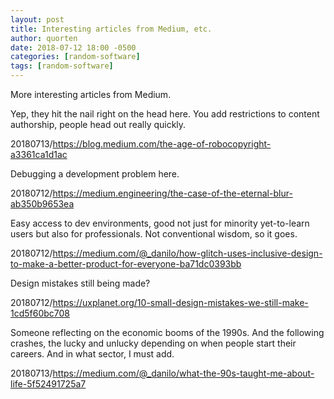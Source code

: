 ```yaml
---
layout: post
title: Interesting articles from Medium, etc.
author: quorten
date: 2018-07-12 18:00 -0500
categories: [random-software]
tags: [random-software]
---
```


More interesting articles from Medium.

Yep, they hit the nail right on the head here.  You add restrictions
to content authorship, people head out really quickly.

20180713/https://blog.medium.com/the-age-of-robocopyright-a3361ca1d1ac

Debugging a development problem here.

20180712/https://medium.engineering/the-case-of-the-eternal-blur-ab350b9653ea

Easy access to dev environments, good not just for minority
yet-to-learn users but also for professionals.  Not conventional
wisdom, so it goes.

<!-- more -->

20180712/https://medium.com/@_danilo/how-glitch-uses-inclusive-design-to-make-a-better-product-for-everyone-ba71dc0393bb

Design mistakes still being made?

20180712/https://uxplanet.org/10-small-design-mistakes-we-still-make-1cd5f60bc708

Someone reflecting on the economic booms of the 1990s.  And the
following crashes, the lucky and unlucky depending on when people
start their careers.  And in what sector, I must add.

20180713/https://medium.com/@_danilo/what-the-90s-taught-me-about-life-5f52491725a7
